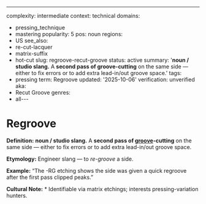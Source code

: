 ---
complexity: intermediate
context: technical
domains:
- pressing_technique
- mastering
popularity: 5
pos: noun
regions:
- US
see_also:
- re-cut-lacquer
- matrix-suffix
- hot-cut
slug: regroove-recut-groove
status: active
summary: '**noun / studio slang.** A **second pass of groove-cutting** on the same
  side — either to fix errors or to add extra lead-in/out groove space.'
tags:
- pressing
term: Regroove
updated: '2025-10-06'
verification: unverified
aka:
- Recut Groove
genres:
- all---

# Regroove

**Definition:** **noun / studio slang.** A **second pass of [groove](../g/groove-wear/)-cutting** on the same side — either to fix errors or to add extra lead-in/out groove space.

**Etymology:** Engineer slang — to *re-groove* a side.

**Example:** “The -RG etching shows the side was given a quick regroove after the first pass clipped peaks.”

**Cultural Note:** * Identifiable via matrix etchings; interests pressing-variation hunters.

